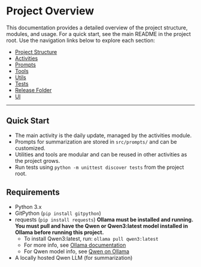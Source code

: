 # Project Overview

This documentation provides a detailed overview of the project structure, modules, and usage. For a quick start, see the main README in the project root. Use the navigation links below to explore each section:

- [Project Structure](project_structure.md)
- [Activities](activities.md)
- [Prompts](prompts.md)
- [Tools](tools.md)
- [Utils](utils.md)
- [Tests](tests.md)
- [Release Folder](release_folder.md)
- [UI](ui_folder.md)


---

## Quick Start
- The main activity is the daily update, managed by the activities module.
- Prompts for summarization are stored in `src/prompts/` and can be customized.
- Utilities and tools are modular and can be reused in other activities as the project grows.
- Run tests using `python -m unittest discover tests` from the project root.

## Requirements
- Python 3.x
- GitPython (`pip install gitpython`)
- requests (`pip install requests`)
**Ollama must be installed and running.**
**You must pull and have the Qwen or Qwen3:latest model installed in Ollama before running this project.**
  - To install Qwen3:latest, run: `ollama pull qwen3:latest`
  - For more info, see [Ollama documentation](https://ollama.com/)
  - For Qwen model info, see [Qwen on Ollama](https://ollama.com/library/qwen3)
- A locally hosted Qwen LLM (for summarization)

